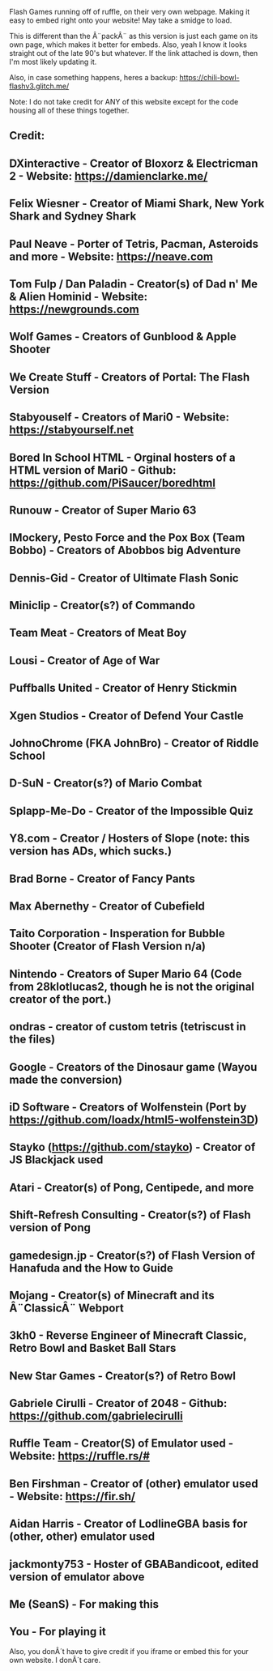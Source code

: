 Flash Games running off of ruffle, on their very own webpage. Making it easy to embed right onto your website! May take a smidge to load. 

This is different than the Â¨packÂ¨ as this version is just each game on its own page, which makes it better for embeds.  Also, yeah I know it looks straight out of the late 90's but whatever. If the link attached is down, then I'm most likely updating it. 

Also, in case something happens, heres a backup:
https://chili-bowl-flashv3.glitch.me/

Note: I do not take credit for ANY of this website except for the code housing all of these things together. 

Credit:
-
DXinteractive - Creator of Bloxorz & Electricman 2  - Website: https://damienclarke.me/
-
Felix Wiesner - Creator of Miami Shark, New York Shark and Sydney Shark
-
Paul Neave - Porter of Tetris, Pacman, Asteroids and more - Website: https://neave.com
-
Tom Fulp / Dan Paladin - Creator(s) of Dad n' Me & Alien Hominid - Website: https://newgrounds.com
- 
Wolf Games - Creators of Gunblood & Apple Shooter
-
We Create Stuff - Creators of Portal: The Flash Version
-
Stabyouself - Creators of Mari0 - Website: https://stabyourself.net
-
Bored In School HTML - Orginal hosters of a HTML version of Mari0 - Github: https://github.com/PiSaucer/boredhtml
-
Runouw - Creator of Super Mario 63
-
IMockery, Pesto Force and the Pox Box (Team Bobbo) - Creators of Abobbos big Adventure
-
Dennis-Gid - Creator of Ultimate Flash Sonic
-
Miniclip - Creator(s?) of Commando
-
Team Meat - Creators of Meat Boy
-
Lousi - Creator of Age of War
-
Puffballs United - Creator of Henry Stickmin
-
Xgen Studios - Creator of Defend Your Castle
-
JohnoChrome (FKA JohnBro) - Creator of Riddle School
-
D-SuN - Creator(s?) of Mario Combat
-
Splapp-Me-Do - Creator of the Impossible Quiz
-
Y8.com - Creator / Hosters of Slope (note: this version has ADs, which sucks.) 
-
Brad Borne - Creator of Fancy Pants
-
Max Abernethy - Creator of Cubefield
-
Taito Corporation - Insperation for Bubble Shooter (Creator of Flash Version n/a)
-
Nintendo - Creators of Super Mario 64 (Code from 28klotlucas2, though he is not the original creator of the port.)
-
ondras - creator of custom tetris (tetriscust in the files)
-
Google - Creators of the Dinosaur game (Wayou made the conversion)
-
iD Software - Creators of Wolfenstein (Port by https://github.com/loadx/html5-wolfenstein3D) 
-
Stayko (https://github.com/stayko) - Creator of JS Blackjack used
-
Atari - Creator(s) of Pong, Centipede, and more
-
Shift-Refresh Consulting - Creator(s?) of Flash version of Pong
-
gamedesign.jp - Creator(s?) of Flash Version of Hanafuda and the How to Guide 
-
Mojang - Creator(s) of Minecraft and its Â¨ClassicÂ¨ Webport
-
3kh0 - Reverse Engineer of Minecraft Classic, Retro Bowl and Basket Ball Stars
-
New Star Games - Creator(s?) of Retro Bowl
-
Gabriele Cirulli - Creator of 2048 - Github: https://github.com/gabrielecirulli
-
Ruffle Team - Creator(S) of Emulator used - Website: https://ruffle.rs/#
-
Ben Firshman - Creator of (other) emulator used - Website: https://fir.sh/
-
Aidan Harris - Creator of LodlineGBA basis for (other, other) emulator used
-
jackmonty753 - Hoster of GBABandicoot, edited version of emulator above
-
Me (SeanS) - For making this
-
You - For playing it
-

Also, you donÂ´t have to give credit if you iframe or embed this for your own website. I donÂ´t care. 
